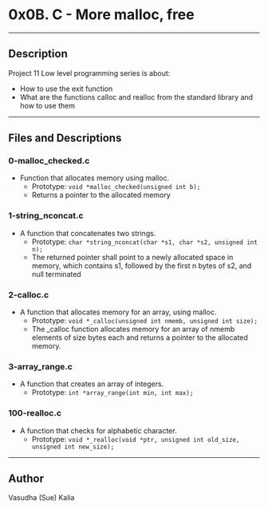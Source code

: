 # 0x0B. C - More malloc, free
---
## Description

Project 11 Low level programming series is about:
* How to use the exit function
* What are the functions calloc and realloc from the standard library and how to use them
---
## Files and Descriptions

### 0-malloc_checked.c
* Function that allocates memory using malloc.
  * Prototype: ```void *malloc_checked(unsigned int b);```
  * Returns a pointer to the allocated memory

### 1-string_nconcat.c
* A function that concatenates two strings.
    * Prototype: ```char *string_nconcat(char *s1, char *s2, unsigned int n);```
    * The returned pointer shall point to a newly allocated space in memory, which contains s1, followed by the first n bytes of s2, and null terminated

### 2-calloc.c
* A function that allocates memory for an array, using malloc.
    * Prototype: ```void *_calloc(unsigned int nmemb, unsigned int size);```
    * The _calloc function allocates memory for an array of nmemb elements of size bytes each and returns a pointer to the allocated memory.

### 3-array_range.c
* A function that creates an array of integers.
    * Prototype: ```int *array_range(int min, int max);```

### 100-realloc.c
* A function that checks for alphabetic character.
    * Prototype: ```void *_realloc(void *ptr, unsigned int old_size, unsigned int new_size);```

---
## Author
Vasudha (Sue) Kalia 